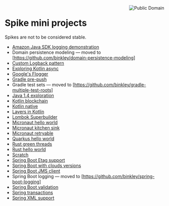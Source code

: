 <a href="LICENSE.md">
<img src="https://unlicense.org/pd-icon.png" alt="Public Domain" align="right"/>
</a>

# Spike mini projects

Spikes are not to be considered stable.

* [Amazon Java SDK logging demonstration](amazon-java-sdk-logging-demo/)
* Domain persistence modeling &mdash; moved to
  [https://github.com/binkley/domain-persistence-modeling]
* [Custom Logback pattern](custom-logback-pattern/)
* [Exploring Kotlin async](kotlin-async/)
* [Google's Flogger](googles-flogger/)
* [Gradle pre-push](gradle-pre-push/)
* Gradle test sets &mdash; moved to
  [https://github.com/binkley/gradle-multiple-test-roots]
* [Java 1.4 exploration](java14/)
* [Kotlin blockchain](kotlin-blockchain/)
* [Kotlin native](kotlin-native/)
* [Layers in Kotlin](layers-kt/)
* [Lombok Superbuilder](lombok-superbuilder/)
* [Micronaut hello world](micronaut-hello-world/)
* [Micronaut kitchen sink](micronaut-kitchen-sink/)
* [Micronaut retryable](micronaut-retryable/)
* [Quarkus hello world](quarkus-hello/)
* [Rust green threads](rust-green-threads/)
* [Rust hello world](rust-hello-world/)
* [Scratch](scratch/)
* [Spring Boot Etag support](spring-boot-etag-support/)
* [Spring Boot with clouds versions](spring-boot-import-cloud-versions/)
* [Spring Boot JMS client](spring-boot-jms-client/)
* Spring Boot logging &mdash; moved to
  [https://github.com/binkley/spring-boot-logging]
* [Spring Boot validation](spring-boot-validation/)
* [Spring transactions](spring-transactions/)
* [Spring XML support](xmlish/)
